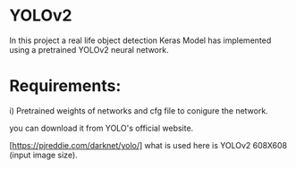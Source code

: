 
# YOLOv2

In this project a real life object detection Keras Model has implemented using a pretrained YOLOv2 neural network.

# Requirements:

i) Pretrained weights of networks and cfg file to conigure the network.

you can download it from YOLO's official website.

[https://pjreddie.com/darknet/yolo/] what is used here is YOLOv2 608X608 (input image size).
